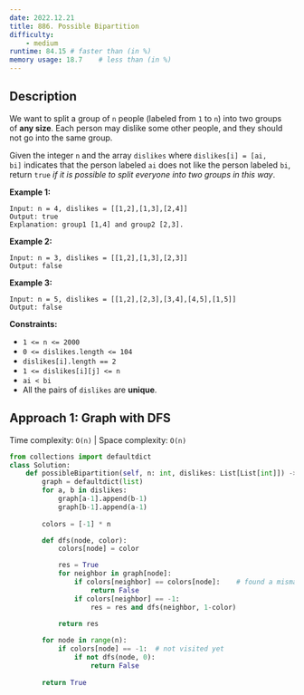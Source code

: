 ```yaml
---
date: 2022.12.21
title: 886. Possible Bipartition
difficulty:
    - medium
runtime: 84.15 # faster than (in %)
memory usage: 18.7    # less than (in %)
---
```

## Description
We want to split a group of `n` people (labeled from `1` to `n`) into two groups of **any size**. Each person may dislike some other people, and they should not go into the same group.

Given the integer `n` and the array `dislikes` where `dislikes[i] = [ai, bi]` indicates that the person labeled `ai` does not like the person labeled `bi`, return `true` *if it is possible to split everyone into two groups in this way*.

**Example 1:**

```
Input: n = 4, dislikes = [[1,2],[1,3],[2,4]]
Output: true
Explanation: group1 [1,4] and group2 [2,3].

```

**Example 2:**

```
Input: n = 3, dislikes = [[1,2],[1,3],[2,3]]
Output: false

```

**Example 3:**

```
Input: n = 5, dislikes = [[1,2],[2,3],[3,4],[4,5],[1,5]]
Output: false

```

**Constraints:**

- `1 <= n <= 2000`
- `0 <= dislikes.length <= 104`
- `dislikes[i].length == 2`
- `1 <= dislikes[i][j] <= n`
- `ai < bi`
- All the pairs of `dislikes` are **unique**.

## Approach 1: Graph with DFS
Time complexity: `O(n)`    |    Space complexity: `O(n)`


``` python
from collections import defaultdict
class Solution:
    def possibleBipartition(self, n: int, dislikes: List[List[int]]) -> bool:
        graph = defaultdict(list)
        for a, b in dislikes:
            graph[a-1].append(b-1)
            graph[b-1].append(a-1)
        
        colors = [-1] * n

        def dfs(node, color):
            colors[node] = color

            res = True
            for neighbor in graph[node]:
                if colors[neighbor] == colors[node]:    # found a mismatch
                    return False
                if colors[neighbor] == -1:
                    res = res and dfs(neighbor, 1-color)

            return res
        
        for node in range(n):
            if colors[node] == -1:  # not visited yet
                if not dfs(node, 0):
                    return False
        
        return True

```